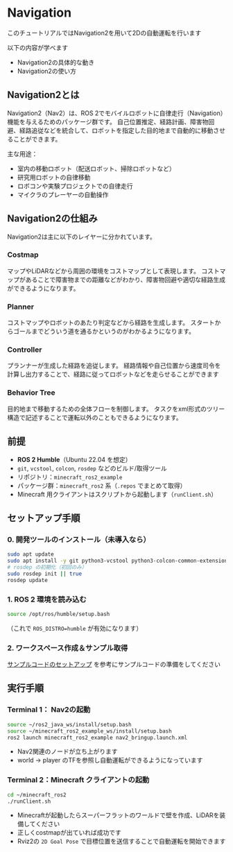 # Navigation
このチュートリアルではNavigation2を用いて2Dの自動運転を行います

以下の内容が学べます
- Navigation2の具体的な動き
- Navigation2の使い方

## Navigation2とは
Navigation2（Nav2）は、ROS 2でモバイルロボットに自律走行（Navigation）機能を与えるためのパッケージ群です。
自己位置推定、経路計画、障害物回避、経路追従などを統合して、ロボットを指定した目的地まで自動的に移動させることができます。

主な用途：
- 室内の移動ロボット（配送ロボット、掃除ロボットなど）
- 研究用ロボットの自律移動
- ロボコンや実験プロジェクトでの自律走行
- マイクラのプレーヤーの自動操作

## Navigation2の仕組み
Navigation2は主に以下のレイヤーに分かれています。

### Costmap
マップやLiDARなどから周囲の環境をコストマップとして表現します。
コストマップがあることで障害物までの距離などがわかり、障害物回避や適切な経路生成ができるようになります。

### Planner
コストマップやロボットのあたり判定などから経路を生成します。
スタートからゴールまでどういう道を通るかというのがわかるようになります。

### Controller
プランナーが生成した経路を追従します。
経路情報や自己位置から速度司令を計算し出力することで、経路に従ってロボットなどを走らせることができます

### Behavior Tree
目的地まで移動するための全体フローを制御します。
タスクをxml形式のツリー構造で記述することで運転以外のこともできるようになります。

## 前提

* **ROS 2 Humble**（Ubuntu 22.04 を想定）
* `git`, `vcstool`, `colcon`, `rosdep` などのビルド/取得ツール
* リポジトリ：`minecraft_ros2_example`
* パッケージ群：`minecraft_ros2` 系（`.repos` でまとめて取得）
* Minecraft 用クライアントはスクリプトから起動します（`runClient.sh`）


## セットアップ手順

### 0. 開発ツールのインストール（未導入なら）

```bash
sudo apt update
sudo apt install -y git python3-vcstool python3-colcon-common-extensions python3-rosdep
# rosdep の初期化（初回のみ）
sudo rosdep init || true
rosdep update
```

### 1. ROS 2 環境を読み込む

```bash
source /opt/ros/humble/setup.bash
```

（これで `ROS_DISTRO=humble` が有効になります）

### 2. ワークスペース作成＆サンプル取得

[サンプルコードのセットアップ](/jp/documentation/setup_sample) を参考にサンプルコードの準備をしてください


## 実行手順

### Terminal 1： Nav2の起動

```bash
source ~/ros2_java_ws/install/setup.bash
source ~/minecraft_ros2_example_ws/install/setup.bash
ros2 launch minecraft_ros2_example nav2_bringup.launch.xml
```
- Nav2関連のノードが立ち上がります
- world -> player のTFを参照し自動運転ができるようになっています

### Terminal 2：Minecraft クライアントの起動

```bash
cd ~/minecraft_ros2
./runClient.sh
```

- Minecraftが起動したらスーパーフラットのワールドで壁を作成、LiDARを装備してください
- 正しくcostmapが出ていれば成功です
- Rviz2の `2D Goal Pose` で目標位置を送信することで自動運転を開始できます